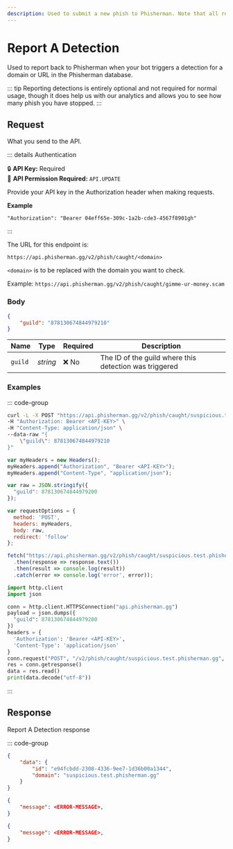 ```yaml
---
description: Used to submit a new phish to Phisherman. Note that all reports are reviewed manually before any new domains are added to Phisherman.
---
```


# Report A Detection <Badge type="warning" text="POST" />

Used to report back to Phisherman when your bot triggers a detection for a domain or URL in the Phisherman database.

::: tip
Reporting detections is entirely optional and not required for normal usage, though it does help us with our analytics and allows you to see how many phish you have stopped.
:::

## Request

What you send to the API.

::: details Authentication

:lock: **API Key:** Required  
:key: **API Permission Required:** `API.UPDATE`

Provide your API key in the Authorization header when making requests.

**Example**

```
"Authorization": "Bearer 04eff65e-309c-1a2b-cde3-4567f8901gh"
```

:::

The URL for this endpoint is:

```
https://api.phisherman.gg/v2/phish/caught/<domain>
```
`<domain>` is to be replaced with the domain you want to check.

Example: `https://api.phisherman.gg/v2/phish/caught/gimme-ur-money.scam`

### Body

```json
{
	"guild": "878130674844979210"
}
```

| Name    | Type     | Required | Description                                            |
| ------- | -------- | -------- | ------------------------------------------------------ |
| `guild` | _string_ | ❌ No    | The ID of the guild where this detection was triggered |

### Examples

::: code-group

```sh [CURL]
curl -L -X POST "https://api.phisherman.gg/v2/phish/caught/suspicious.test.phisherman.gg" \
-H "Authorization: Bearer <API-KEY>" \
-H "Content-Type: application/json" \
--data-raw "{
    \"guild\": 878130674844979210
}"

```

```js [JavaScript]
var myHeaders = new Headers();
myHeaders.append("Authorization", "Bearer <API-KEY>");
myHeaders.append("Content-Type", "application/json");

var raw = JSON.stringify({
  "guild": 878130674844979200
});

var requestOptions = {
  method: 'POST',
  headers: myHeaders,
  body: raw,
  redirect: 'follow'
};

fetch("https://api.phisherman.gg/v2/phish/caught/suspicious.test.phisherman.gg", requestOptions)
  .then(response => response.text())
  .then(result => console.log(result))
  .catch(error => console.log('error', error));

```

```py [Python]
import http.client
import json

conn = http.client.HTTPSConnection("api.phisherman.gg")
payload = json.dumps({
  "guild": 878130674844979200
})
headers = {
  'Authorization': 'Bearer <API-KEY>',
  'Content-Type': 'application/json'
}
conn.request("POST", "/v2/phish/caught/suspicious.test.phisherman.gg", payload, headers)
res = conn.getresponse()
data = res.read()
print(data.decode("utf-8"))

```

:::

## Response

Report A Detection response

::: code-group

```json [HTTP 201]
{
    "data": {
        "id": "e94fcbdd-2308-4336-9ee7-1d36b00a1344",
        "domain": "suspicious.test.phisherman.gg"
    }
}
```

```json [HTTP 400]
{
	"message": <ERROR-MESSAGE>,
}
```

```json [HTTP 500]
{
	"message": <ERROR-MESSAGE>,
}
```
